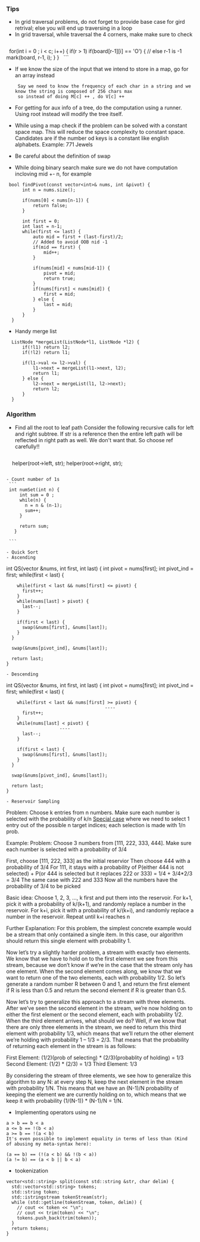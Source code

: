 ### Tips
  - In grid traversal problems, do not forget to provide base case for gird retrival; else you will end up traversing in a loop
  - In grid traversal, while traversal the 4 corners, make make sure to check
    ```
        for(int i = 0 ; i < c; i++) {
            if(r > 1)
              if(board[r-1][i] == 'O') { // else r-1 is -1
                mark(board, r-1, i);
              }
        }
    ```
  - If we know the size of the input that we intend to store in a map, go for an array instead
    ```
     Say we need to know the frequency of each char in a string and we know the string is composed of 256 chars max
     so instead of doing M[c] ++ , do V[c] ++

    ```

  - For getting for aux info of a tree, do the computation using a runner. Using root instead will modify the tree itself.
  - While using a map check if the problem can be solved with a constant space map. This will reduce the space complexity to constant space.
    Candidates are if the number od keys is a constant like english alphabets. Example:   771 Jewels
  - Be careful about the definition of swap
  - While doing binary search make sure we do not have computation incloving mid +- n, for example
  ```
   bool findPivot(const vector<int>& nums, int &pivot) {
        int n = nums.size();
        
        if(nums[0] < nums[n-1]) {
            return false;
        }
        
        int first = 0;
        int last = n-1;
        while(first <= last) {
            auto mid = first + (last-first)/2;
            // Added to avoid OOB nid -1
            if(mid == first) {
                mid++;
            }

            if(nums[mid] < nums[mid-1]) {
                pivot = mid;
                return true;
            }
            if(nums[first] < nums[mid]) {
                first = mid;
            } else {
                last = mid;        
            }
        }
    }

  ```
  - Handy merge list
  ```
    ListNode *mergeList(ListNode*l1, ListNode *l2) {
        if(!l1) return l2;
        if(!l2) return l1;
        
        if(l1->val <= l2->val) {
            l1->next = mergeList(l1->next, l2);
            return l1;
        } else {
            l2->next = mergeList(l1, l2->next);
            return l2;
        }
    }

  ```

### Algorithm
- Find all the root to leaf path
  Consider the following recursive calls for left and right  subtree. If str is  a reference then the entire left path
  will be reflected in right path as well. We don't want that. So choose ref carefully!!
   ```
            helper(root->left, str);
            helper(root->right, str); 
   ```

- Count number of 1s
    ```
    int numSet(int n) {
        int sum = 0 ;
        while(n) {
          n = n & (n-1);
          sum++;
        }

        return sum;
      }

    ```

- Quick Sort
  - Ascending
  ```
   int QS(vector<int> &nums, int first, int last) {
      int pivot = nums[first];
      int pivot_ind = first;
      while(first < last) {

        while(first < last && nums[first] <= pivot) {
          first++;
        }
        while(nums[last] > pivot) {
          last--;
        }

        if(first < last) {
          swap(&nums[first], &nums[last]);
        }
      }

      swap(&nums[pivot_ind], &nums[last]);

      return last;
    }

  ```
  - Descending
  ```
   int QS(vector<int> &nums, int first, int last) {
      int pivot = nums[first];
      int pivot_ind = first;
      while(first < last) {

        while(first < last && nums[first] >= pivot) {
                                         ----
          first++;
        }
        while(nums[last] < pivot) {
                        ----
          last--;
        }

        if(first < last) {
          swap(&nums[first], &nums[last]);
        }
      }

      swap(&nums[pivot_ind], &nums[last]);

      return last;
    }

  ```
- Reservoir Sampling
  ```
  Problem: Choose k entries from n numbers. Make sure each number is selected with the probability of k/n
  [Special case](https://leetcode.com/problems/random-pick-index/)
  where we need to select 1 entry out of the possible n target indices; each selection is made with 1/n prob.

  Example:
  Problem: Choose 3 numbers from [111, 222, 333, 444]. Make sure each number is selected with a probability of 3/4

  First, choose [111, 222, 333] as the initial reservior
  Then choose 444 with a probability of 3/4
  For 111, it stays with a probability of
  P(either 444 is not selected) + P(or 444 is selected but it replaces 222 or 333)
  = 1/4 + 3/4*2/3
  = 3/4
  The same case with 222 and 333
  Now all the numbers have the probability of 3/4 to be picked

  Basic idea:
  Choose 1, 2, 3, ..., k first and put them into the reservoir.
  For k+1, pick it with a probability of k/(k+1), and randomly replace a number in the reservoir.
  For k+i, pick it with a probability of k/(k+i), and randomly replace a number in the reservoir.
  Repeat until k+i reaches n

  Further Explanation: For this problem, the simplest concrete example would be
  a stream that only contained a single item. In this case, our algorithm
  should return this single element with probability 1.

  Now let’s try a slightly harder problem, a stream with exactly two elements.
  We know that we have to hold on to the first element we see from this stream,
  because we don’t know if we’re in the case that the stream only has one
  element. When the second element comes along, we know that we want to return
  one of the two elements, each with probability 1/2. So let’s generate a
  random number R between 0 and 1, and return the first element if R is less
  than 0.5 and return the second element if R is greater than 0.5.

  Now let’s try to generalize this approach to a stream with three elements.
  After we’ve seen the second element in the stream, we’re now holding on to
  either the first element or the second element, each with probability 1/2.
  When the third element arrives, what should we do? Well, if we know that
  there are only three elements in the stream, we need to return this third
  element with probability 1/3, which means that we’ll return the other element
  we’re holding with probability 1 – 1/3 = 2/3. That means that the probability
  of returning each element in the stream is as follows:

  First Element: (1/2)(prob of selecting) * (2/3)(probablity of holding) = 1/3
  Second Element: (1/2) * (2/3) = 1/3
  Third Element: 1/3

  By considering the stream of three elements, we see how to generalize this
  algorithm to any N: at every step N, keep the next element in the stream with
  probability 1/N. This means that we have an (N-1)/N probability of keeping
  the element we are currently holding on to, which means that we keep it with
  probability (1/(N-1)) * (N-1)/N = 1/N.

- Implementing operators using ne
```
a > b == b < a
a <= b == !(b < a)
a >= b == !(a < b)
It's even possible to implement equality in terms of less than (Kind of abusing my meta-syntax here):

(a == b) == (!(a < b) && !(b < a))
(a != b) == (a < b || b < a)
```

- tookenization
```
vector<std::string> split(const std::string &str, char delim) {
  std::vector<std::string> tokens;
  std::string token;
  std::istringstream tokenStream(str);
  while (std::getline(tokenStream, token, delim)) {
    // cout << token << "\n";
    // cout << trim(token) << "\n";
    tokens.push_back(trim(token));
  }
  return tokens;
}

```
